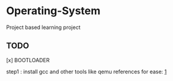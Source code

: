 # Operating-System
Project based learning project


## TODO 

[x]  BOOTLOADER

step1 : install gcc and other tools like qemu
references for ease:
[1](https://www.codeproject.com/Articles/36907/How-to-develop-your-own-Boot-Loader)

    

